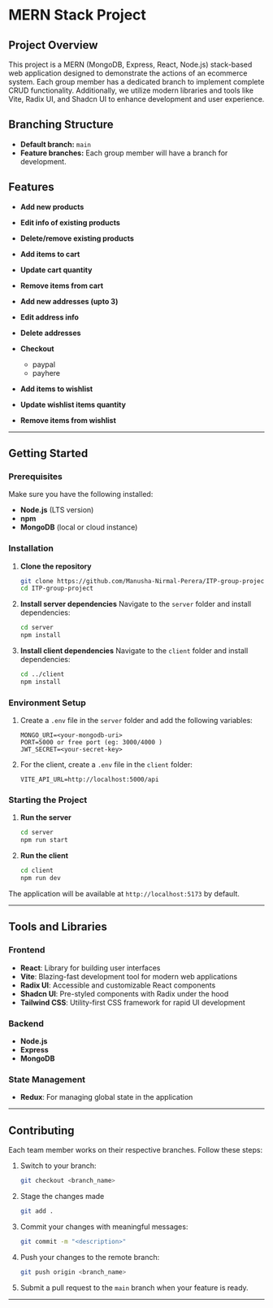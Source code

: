 # MERN Stack Project

## Project Overview
This project is a MERN (MongoDB, Express, React, Node.js) stack-based web application designed to demonstrate the actions of an ecommerce system. Each group member has a dedicated branch to implement complete CRUD functionality. Additionally, we utilize modern libraries and tools like Vite, Radix UI, and Shadcn UI to enhance development and user experience.

## Branching Structure
- **Default branch:** `main`
- **Feature branches:** Each group member will have a branch for development.

## Features
   - **Add new products**
   - **Edit info of existing products**
   - **Delete/remove existing products**
     
   - **Add items to cart**
   - **Update cart quantity**
   - **Remove items from cart**

   - **Add new addresses (upto 3)**
   - **Edit address info**
   - **Delete addresses**
     
   - **Checkout**
      - paypal
      - payhere
     
   - **Add items to wishlist**
   - **Update wishlist items quantity**
   - **Remove items from wishlist**

---

## Getting Started

### Prerequisites
Make sure you have the following installed:
- **Node.js** (LTS version)
- **npm**
- **MongoDB** (local or cloud instance)

### Installation
1. **Clone the repository**
   ```bash
   git clone https://github.com/Manusha-Nirmal-Perera/ITP-group-project.git
   cd ITP-group-project
   ```

2. **Install server dependencies**
   Navigate to the `server` folder and install dependencies:
   ```bash
   cd server
   npm install
   ```

3. **Install client dependencies**
   Navigate to the `client` folder and install dependencies:
   ```bash
   cd ../client
   npm install
   ```

### Environment Setup
1. Create a `.env` file in the `server` folder and add the following variables:
   ```env
   MONGO_URI=<your-mongodb-uri>
   PORT=5000 or free port (eg: 3000/4000 )
   JWT_SECRET=<your-secret-key>
   ```

2. For the client, create a `.env` file in the `client` folder:
   ```env
   VITE_API_URL=http://localhost:5000/api
   ```

### Starting the Project
1. **Run the server**
   ```bash
   cd server
   npm run start
   ```

2. **Run the client**
   ```bash
   cd client
   npm run dev
   ```

The application will be available at `http://localhost:5173` by default.

---

## Tools and Libraries

### Frontend
- **React**: Library for building user interfaces
- **Vite**: Blazing-fast development tool for modern web applications
- **Radix UI**: Accessible and customizable React components
- **Shadcn UI**: Pre-styled components with Radix under the hood
- **Tailwind CSS**: Utility-first CSS framework for rapid UI development

### Backend
- **Node.js**
- **Express**
- **MongoDB**

### State Management
- **Redux**: For managing global state in the application

---

## Contributing
Each team member works on their respective branches. Follow these steps:
1. Switch to your branch:
   ```bash
   git checkout <branch_name>
   ```
2. Stage the changes made
   ````bash
   git add .
   ````
2. Commit your changes with meaningful messages:
   ```bash
   git commit -m "<description>"
   ```
3. Push your changes to the remote branch:
   ```bash
   git push origin <branch_name>
   ```
4. Submit a pull request to the `main` branch when your feature is ready.

---
